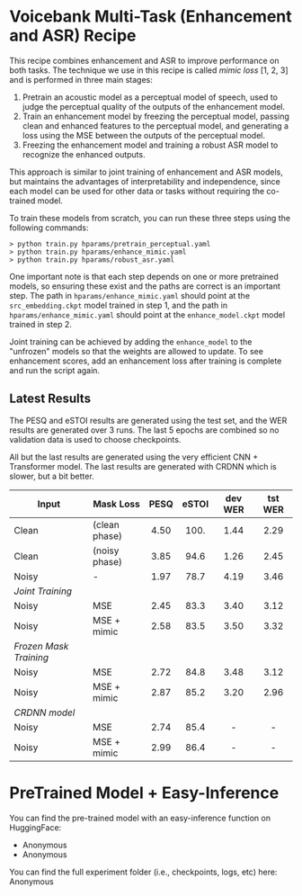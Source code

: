 # Voicebank Multi-Task (Enhancement and ASR) Recipe

This recipe combines enhancement and ASR to improve performance on both tasks.
The technique we use in this recipe is called _mimic loss_ [1, 2, 3] and
is performed in three main stages:

1. Pretrain an acoustic model as a perceptual model of speech, used to
   judge the perceptual quality of the outputs of the enhancement model.
2. Train an enhancement model by freezing the perceptual model, passing
   clean and enhanced features to the perceptual model, and generating
   a loss using the MSE between the outputs of the perceptual model.
3. Freezing the enhancement model and training a robust ASR model
   to recognize the enhanced outputs.

This approach is similar to joint training of enhancement and ASR models,
but maintains the advantages of interpretability and independence, since
each model can be used for other data or tasks without requiring the
co-trained model.

To train these models from scratch, you can run these three steps
using the following commands:

```
> python train.py hparams/pretrain_perceptual.yaml
> python train.py hparams/enhance_mimic.yaml
> python train.py hparams/robust_asr.yaml
```

One important note is that each step depends on one or more pretrained
models, so ensuring these exist and the paths are correct is an
important step. The path in `hparams/enhance_mimic.yaml` should
point at the `src_embedding.ckpt` model trained in step 1, and
the path in `hparams/enhance_mimic.yaml` should point at
the `enhance_model.ckpt` model trained in step 2.

Joint training can be achieved by adding the `enhance_model` to
the "unfrozen" models so that the weights are allowed to update.
To see enhancement scores, add an enhancement loss after training
is complete and run the script again.

## Latest Results

The PESQ and eSTOI results are generated using the test set, and the
WER results are generated over 3 runs.
The last 5 epochs are combined so no validation
data is used to choose checkpoints.

All but the last results are generated using the very efficient
CNN + Transformer model. The last results are generated with CRDNN
which is slower, but a bit better.

| Input | Mask Loss     | PESQ | eSTOI | dev WER | tst WER  |
|-------|---------------|:----:|:-----:|:-------:|:--------:|
| Clean | (clean phase) | 4.50 | 100.  | 1.44    | 2.29     |
| Clean | (noisy phase) | 3.85 | 94.6  | 1.26    | 2.45     |
| Noisy | -             | 1.97 | 78.7  | 4.19    | 3.46     |
| *Joint Training*                                          |
| Noisy | MSE           | 2.45 | 83.3  | 3.40    | 3.12     |
| Noisy | MSE + mimic   | 2.58 | 83.5  | 3.50    | 3.32     |
| *Frozen Mask Training*                                    |
| Noisy | MSE           | 2.72 | 84.8  | 3.48    | 3.12     |
| Noisy | MSE + mimic   | 2.87 | 85.2  | 3.20    | 2.96     |
| *CRDNN model*                                             |
| Noisy | MSE           | 2.74 | 85.4  | -       | -        |
| Noisy | MSE + mimic   | 2.99 | 86.4  | -       | -        |


# PreTrained Model + Easy-Inference
You can find the pre-trained model with an easy-inference function on HuggingFace:
- Anonymous
- Anonymous

You can find the full experiment folder (i.e., checkpoints, logs, etc) here:
Anonymous

```
